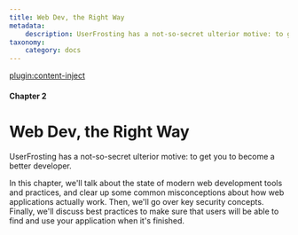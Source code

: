 ```yaml
---
title: Web Dev, the Right Way
metadata:
    description: UserFrosting has a not-so-secret ulterior motive: to get you to become a better developer. 
taxonomy:
    category: docs
---
```

[plugin:content-inject](/modular/_update5.0)

#### Chapter 2

# Web Dev, the Right Way

UserFrosting has a not-so-secret ulterior motive: to get you to become a better developer. 

In this chapter, we'll talk about the state of modern web development tools and practices, and clear up some common misconceptions about how web applications actually work.  Then, we'll go over key security concepts. Finally, we'll discuss best practices to make sure that users will be able to find and use your application when it's finished.
